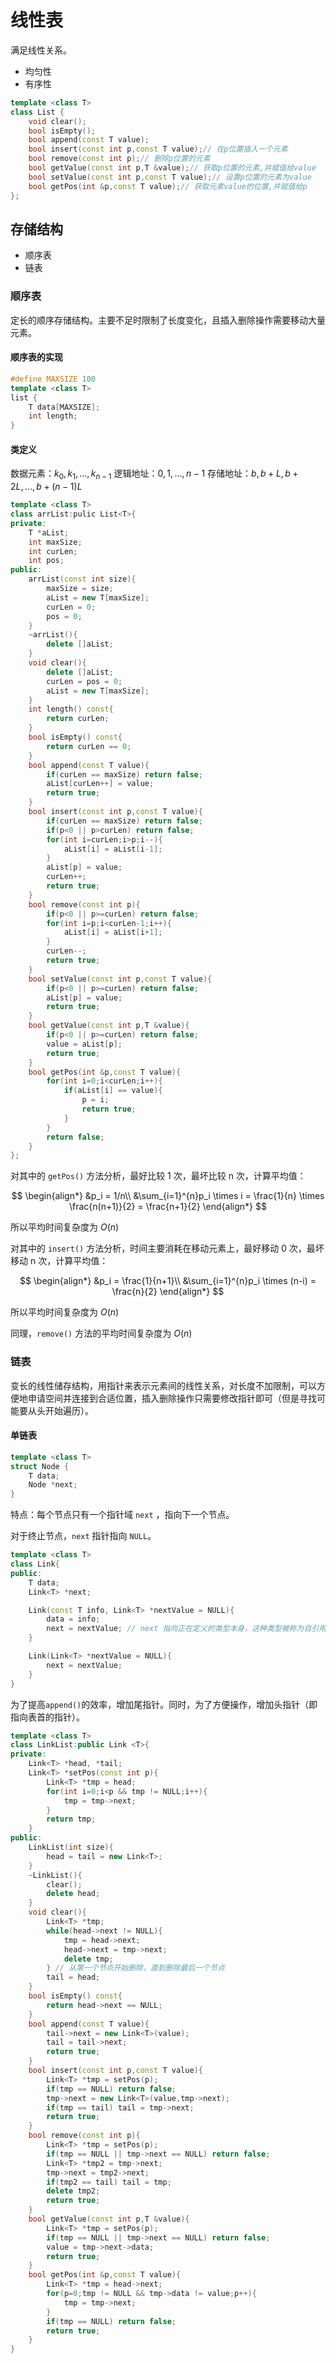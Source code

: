 # 线性表

满足线性关系。

* 均匀性
* 有序性

```c++
template <class T>
class List {
    void clear();
    bool isEmpty();
    bool append(const T value);
    bool insert(const int p,const T value);// 在p位置插入一个元素
    bool remove(const int p);// 删除p位置的元素
    bool getValue(const int p,T &value);// 获取p位置的元素,并赋值给value
    bool setValue(const int p,const T value);// 设置p位置的元素为value
    bool getPos(int &p,const T value);// 获取元素value的位置,并赋值给p
};
```

## 存储结构

* 顺序表
* 链表

### 顺序表

定长的顺序存储结构。主要不足时限制了长度变化，且插入删除操作需要移动大量元素。

#### 顺序表的实现

```c++
#define MAXSIZE 100
template <class T>
list {
    T data[MAXSIZE];
    int length;
}
```

#### 类定义

数据元素：$k_0,k_1,...,k_{n-1}$
逻辑地址：$0,1,...,n-1$
存储地址：$b,b+L,b+2L,...,b+(n-1)L$

```c++
template <class T>
class arrList:pulic List<T>{
private:
    T *aList;
    int maxSize;
    int curLen;
    int pos;
public:
    arrList(const int size){
        maxSize = size;
        aList = new T[maxSize];
        curLen = 0;
        pos = 0;
    }
    ~arrList(){
        delete []aList;
    }
    void clear(){
        delete []aList;
        curLen = pos = 0;
        aList = new T[maxSize];
    }
    int length() const{
        return curLen;
    }
    bool isEmpty() const{
        return curLen == 0;
    }
    bool append(const T value){
        if(curLen == maxSize) return false;
        aList[curLen++] = value;
        return true;
    }
    bool insert(const int p,const T value){
        if(curLen == maxSize) return false;
        if(p<0 || p>curLen) return false;
        for(int i=curLen;i>p;i--){
            aList[i] = aList[i-1];
        }
        aList[p] = value;
        curLen++;
        return true;
    }
    bool remove(const int p){
        if(p<0 || p>=curLen) return false;
        for(int i=p;i<curLen-1;i++){
            aList[i] = aList[i+1];
        }
        curLen--;
        return true;
    }
    bool setValue(const int p,const T value){
        if(p<0 || p>=curLen) return false;
        aList[p] = value;
        return true;
    }
    bool getValue(const int p,T &value){
        if(p<0 || p>=curLen) return false;
        value = aList[p];
        return true;
    }
    bool getPos(int &p,const T value){
        for(int i=0;i<curLen;i++){
            if(aList[i] == value){
                p = i;
                return true;
            }
        }
        return false;
    }
};
```

对其中的 `getPos()` 方法分析，最好比较 1 次，最坏比较 n 次，计算平均值：

$$
\begin{align*}
    &p_i = 1/n\\
    &\sum_{i=1}^{n}p_i \times i = \frac{1}{n} \times \frac{n(n+1)}{2} = \frac{n+1}{2}
\end{align*}
$$

所以平均时间复杂度为 $O(n)$

对其中的 `insert()` 方法分析，时间主要消耗在移动元素上，最好移动 0 次，最坏移动 n 次，计算平均值：

$$
\begin{align*}
    &p_i = \frac{1}{n+1}\\
    &\sum_{i=1}^{n}p_i \times (n-i) = \frac{n}{2}
\end{align*}
$$

所以平均时间复杂度为 $O(n)$

同理，`remove()` 方法的平均时间复杂度为 $O(n)$

### 链表

变长的线性储存结构，用指针来表示元素间的线性关系，对长度不加限制，可以方便地申请空间并连接到合适位置，插入删除操作只需要修改指针即可（但是寻找可能要从头开始遍历）。

#### 单链表

```c++
template <class T>
struct Node {
    T data;
    Node *next;
}
```

特点：每个节点只有一个指针域 `next` ，指向下一个节点。

对于终止节点，`next` 指针指向 `NULL`。

```c++
template <class T>
class Link{
public:
    T data;
    Link<T> *next;

    Link(const T info, Link<T> *nextValue = NULL){
        data = info;
        next = nextValue; // next 指向正在定义的类型本身，这种类型被称为自引用类型
    }

    Link(Link<T> *nextValue = NULL){
        next = nextValue;
    }
}
```

为了提高`append()`的效率，增加尾指针。同时，为了方便操作，增加头指针（即指向表首的指针）。

```c++
template <class T>
class LinkList:public Link <T>{
private:
    Link<T> *head, *tail;
    Link<T> *setPos(const int p){
        Link<T> *tmp = head;
        for(int i=0;i<p && tmp != NULL;i++){
            tmp = tmp->next;
        }
        return tmp;
    }
public:
    LinkList(int size){
        head = tail = new Link<T>;
    }
    ~LinkList(){
        clear();
        delete head;
    }
    void clear(){
        Link<T> *tmp;
        while(head->next != NULL){
            tmp = head->next;
            head->next = tmp->next;
            delete tmp;
        } // 从第一个节点开始删除，直到删除最后一个节点
        tail = head;
    }
    bool isEmpty() const{
        return head->next == NULL;
    }
    bool append(const T value){
        tail->next = new Link<T>(value);
        tail = tail->next;
        return true;
    }
    bool insert(const int p,const T value){
        Link<T> *tmp = setPos(p);
        if(tmp == NULL) return false;
        tmp->next = new Link<T>(value,tmp->next);
        if(tmp == tail) tail = tmp->next;
        return true;
    }
    bool remove(const int p){
        Link<T> *tmp = setPos(p);
        if(tmp == NULL || tmp->next == NULL) return false;
        Link<T> *tmp2 = tmp->next;
        tmp->next = tmp2->next;
        if(tmp2 == tail) tail = tmp;
        delete tmp2;
        return true;
    }
    bool getValue(const int p,T &value){
        Link<T> *tmp = setPos(p);
        if(tmp == NULL || tmp->next == NULL) return false;
        value = tmp->next->data;
        return true;
    }
    bool getPos(int &p,const T value){
        Link<T> *tmp = head->next;
        for(p=0;tmp != NULL && tmp->data != value;p++){
            tmp = tmp->next;
        }
        if(tmp == NULL) return false;
        return true;
    }
}
```